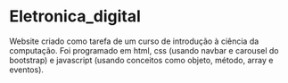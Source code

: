 # Eletronica_digital
Website criado como tarefa de um curso de introdução à ciência da computação.
Foi programado em html, css (usando navbar e carousel do bootstrap) e javascript (usando conceitos como objeto, método, array e eventos).
